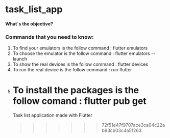 # task_list_app

<p align="justify">
 <h4>What´s the objective?</h4>
  
  
  
</p>

### Commands that you need to know:

1. To find your emulators is the follow command : flutter emulators
2. To choose the emulator is the follow command : flutter emulators --launch <emulator ID>
3. To show the real devices is the follow command : flutter devices
4. To run the real device is the follow command : run flutter <device ID>
5. # To install the packages is the follow comand : flutter pub get
   Task list application made with Flutter
   > > > > > > > 72f51e47f9707ace3ca04c22ab93cb03c4a5f263
